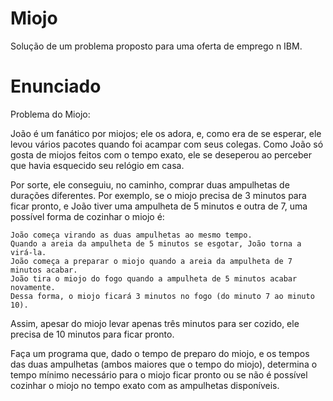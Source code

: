 # Miojo
  Solução de um problema proposto para uma oferta de emprego n IBM.

# Enunciado
  Problema do Miojo:

  João é um fanático por miojos; ele os adora, e, como era de se esperar, ele levou vários pacotes quando foi acampar com seus colegas. Como João só gosta de miojos feitos com o tempo exato, ele se deseperou ao perceber que havia esquecido seu relógio em casa.

  Por sorte, ele conseguiu, no caminho, comprar duas ampulhetas de durações diferentes. Por exemplo, se o miojo precisa de 3 minutos para ficar pronto, e João tiver uma ampulheta de 5 minutos e outra de 7, uma possível forma de cozinhar o miojo é:


    João começa virando as duas ampulhetas ao mesmo tempo.
    Quando a areia da ampulheta de 5 minutos se esgotar, João torna a virá-la.
    João começa a preparar o miojo quando a areia da ampulheta de 7 minutos acabar.
    João tira o miojo do fogo quando a ampulheta de 5 minutos acabar novamente.
    Dessa forma, o miojo ficará 3 minutos no fogo (do minuto 7 ao minuto 10).


  Assim, apesar do miojo levar apenas três minutos para ser cozido, ele precisa de 10 minutos para ficar pronto.

  Faça um programa que, dado o tempo de preparo do miojo, e os tempos das duas ampulhetas (ambos maiores que o tempo do miojo), determina o tempo mínimo necessário para o miojo ficar pronto ou se não é possível cozinhar o miojo no tempo exato com as ampulhetas disponíveis.

